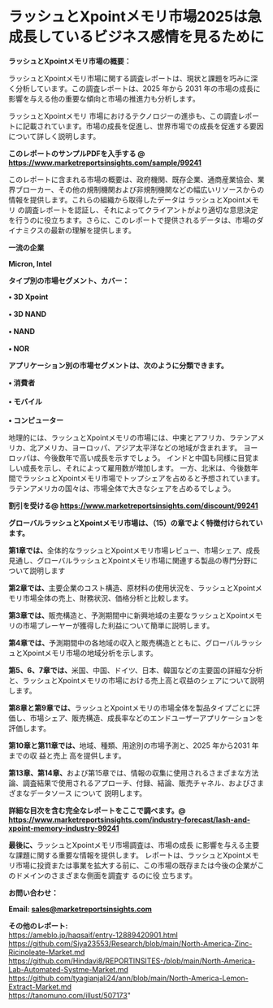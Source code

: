 # ラッシュとXpointメモリ市場2025は急成長しているビジネス感情を見るために

<strong><b>ラッシュとXpointメモリ市場の概要：</b></strong>

ラッシュとXpointメモリ市場に関する調査レポートは、現状と課題を巧みに深く分析しています。この調査レポートは、2025 年から 2031 年の市場の成長に影響を与える他の重要な傾向と市場の推進力も分析します。

ラッシュとXpointメモリ 市場におけるテクノロジーの進歩も、この調査レポートに記載されています。市場の成長を促進し、世界市場での成長を促進する要因について詳しく説明します。

<strong>このレポートのサンプルPDFを入手する @ <a href=https://www.marketreportsinsights.com/sample/99241>https://www.marketreportsinsights.com/sample/99241</a></strong>

このレポートに含まれる市場の概要は、政府機関、既存企業、通商産業協会、業界ブローカー、その他の規制機関および非規制機関などの幅広いリソースからの情報を提供します。これらの組織から取得したデータは ラッシュとXpointメモリ の調査レポートを認証し、それによってクライアントがより適切な意思決定を行うのに役立ちます。さらに、このレポートで提供されるデータは、市場のダイナミクスの最新の理解を提供します。

<strong>一流の企業</strong>

<strong><b>Micron, Intel</b></strong>

<strong><b>タイプ別の市場セグメント、カバー：</b></strong>

<strong>• 3D Xpoint<br><br>•  3D NAND<br><br>•  NAND<br><br>•  NOR</strong>

<strong><b>アプリケーション別の市場セグメントは、次のように分類できます。</b></strong>

<strong>• 消費者<br><br>• モバイル<br><br>• コンピューター</strong>

 地理的には、ラッシュとXpointメモリの市場には、中東とアフリカ、ラテンアメリカ、北アメリカ、ヨーロッパ、アジア太平洋などの地域が含まれます。 ヨーロッパは、今後数年で高い成長を示すでしょう。 インドと中国も同様に目覚ましい成長を示し、それによって雇用数が増加します。 一方、北米は、今後数年間でラッシュとXpointメモリ市場でトップシェアを占めると予想されています。 ラテンアメリカの国々は、市場全体で大きなシェアを占めるでしょう。

<strong>割引を受ける@ <a href=https://www.marketreportsinsights.com/discount/99241>https://www.marketreportsinsights.com/discount/99241</a></strong>

<strong><b>グローバルラッシュとXpointメモリ市場は、（15）の章でよく特徴付けられています。</b></strong>

<strong><b>第</b></strong><strong><b>1章では、</b></strong>全体的なラッシュとXpointメモリ市場レビュー、市場シェア、成長見通し、グローバルラッシュとXpointメモリ市場に関連する製品の専門分野について説明します

<strong><b>第2章では、</b></strong>主要企業のコスト構造、原材料の使用状況を、ラッシュとXpointメモリ市場全体の売上、財務状況、価格分析と比較します。

<strong><b>第3章では、</b></strong>販売構造と、予測期間中に新興地域の主要なラッシュとXpointメモリの市場プレーヤーが獲得した利益について簡単に説明します。

<strong><b>第4章では、</b></strong>予測期間中の各地域の収入と販売構造とともに、グローバルラッシュとXpointメモリ市場の地域分析を示します。

<strong><b>第5、6、7章では、</b></strong>米国、中国、ドイツ、日本、韓国などの主要国の詳細な分析と、ラッシュとXpointメモリの市場における売上高と収益のシェアについて説明します。

<strong><b>第8章と第9章では、</b></strong>ラッシュとXpointメモリの市場全体を製品タイプごとに評価し、市場シェア、販売構造、成長率などのエンドユーザーアプリケーションを評価します。

<strong><b>第10章と第11章では、</b></strong>地域、種類、用途別の市場予測と、2025 年から2031 年までの収 益と売上 高を提供します。

<strong><b>第13章、第14章、</b></strong>および第15章では、情報の収集に使用されるさまざまな方法論、調査結果で使用されるアプローチ、付録、結論、販売チャネル、およびさまざまなデータソース について 説明します。

<strong>詳細な目次を含む完全なレポートをここで調べます。@ <a href=https://www.marketreportsinsights.com/industry-forecast/lash-and-xpoint-memory-industry-99241>https://www.marketreportsinsights.com/industry-forecast/lash-and-xpoint-memory-industry-99241</a></strong>

<strong><b>最後に、</b></strong>ラッシュとXpointメモリ市場調査は、市場の成長 に影響を</a>与える主要な課題に関する重要な情報を提供します。 レポートは、ラッシュとXpointメモリ市場に投資または事業を拡大する前に、この市場の既存または今後の企業がこのドメインのさまざまな側面を調査す るのに役 立ちます。

<strong><b>お問い合わせ：</b></strong>

<strong>Email: </strong><a href=mailto:sales@marketreportsinsights.com><strong>sales@marketreportsinsights.com</strong></a>

<strong>その他のレポート:</strong>
<br>
<a href=https://ameblo.jp/haqsaif/entry-12889420901.html>https://ameblo.jp/haqsaif/entry-12889420901.html</a>
<br>
<a href=https://github.com/Siya23553/Research/blob/main/North-America-Zinc-Ricinoleate-Market.md>https://github.com/Siya23553/Research/blob/main/North-America-Zinc-Ricinoleate-Market.md</a>
<br>
<a href=https://github.com/Hindavi8/REPORTINSITES-/blob/main/North-America-Lab-Automated-Systme-Market.md>https://github.com/Hindavi8/REPORTINSITES-/blob/main/North-America-Lab-Automated-Systme-Market.md</a>
<br>
<a href=https://github.com/tyagianjali24/ann/blob/main/North-America-Lemon-Extract-Market.md>https://github.com/tyagianjali24/ann/blob/main/North-America-Lemon-Extract-Market.md</a>
<br>
<a href=https://tanomuno.com/illust/507173>https://tanomuno.com/illust/507173</a>"
